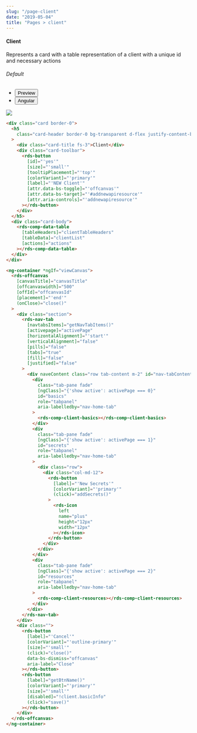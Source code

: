 ```yaml
---
slug: "/page-client"
date: "2019-05-04"
title: "Pages > client"
---
```

<!-- CSS only -->
<link href="https://cdn.jsdelivr.net/npm/bootstrap@5.1.3/dist/css/bootstrap.min.css" rel="stylesheet" integrity="sha384-1BmE4kWBq78iYhFldvKuhfTAU6auU8tT94WrHftjDbrCEXSU1oBoqyl2QvZ6jIW3" crossorigin="anonymous">
<link rel="stylesheet" href="../assets/css/style-elements.css">

#### Client

<p>Represents a card with a table representation of a client with a unique id and necessary actions</p>
<section class="py-4">    
    <h6>Default</h6>                                                                                         
    <div class="py-3">
      <div class="cust-tabs">
        <ul class="nav nav-tabs" id="myTab" role="tablist">
          <li class="nav-item" role="presentation">
            <button class="nav-link active" id="PreviewBasic-tab" data-bs-toggle="tab" data-bs-target="#PreviewBasic" type="button" role="tab" aria-controls="PreviewBasic" aria-selected="true">Preview </button>
          </li>
          <li class="nav-item" role="presentation">
            <button class="nav-link" id="AngularBasic-tab" data-bs-toggle="tab" data-bs-target="#AngularBasic" type="button" role="tab" aria-controls="AngularBasic" aria-selected="false"><i class="bi bi-code-slash" style="font-size:1.0rem"></i>Angular</button>
          </li>
        </ul>
      </div>
      <div class="tab-content card border" id="myTabContent">
        <div class="tab-pane fade show active" id="PreviewBasic" role="tabpanel" aria-labelledby="PreviewBasic-tab">
         <div class="contents  p-5">
              <div class="row">
              <!-- <img src="https://raw.githubusercontent.com/Wai-Technologies/raaghu/main/raaghu-mfe/assets/Edit-Language-Text.png" alt="color"> -->
              <img src="/images/client.png" class="">
           </div>
                       
  </div>
        </div>
        <div class="tab-pane fade show" id="AngularBasic" role="tabpanel" aria-labelledby="AngularBasic-tab">
          <div class="contents bg-code">
<div class="row m-0">

```html
<div class="card border-0">
  <h5
    class="card-header border-0 bg-transparent d-flex justify-content-between"
  >
    <div class="card-title fs-3">Client</div>
    <div class="card-toolbar">
      <rds-button
        [id]="'yes'"
        [size]="'small'"
        [tooltipPlacement]="'top'"
        [colorVariant]="'primary'"
        [label]="'NEW Client'"
        [attr.data-bs-toggle]="'offcanvas'"
        [attr.data-bs-target]="'#addnewapiresource'"
        [attr.aria-controls]="'addnewapiresource'"
      ></rds-button>
    </div>
  </h5>
  <div class="card-body">
    <rds-comp-data-table
      [tableHeaders]="clientTableHeaders"
      [tableData]="clientList"
      [actions]="actions"
    ></rds-comp-data-table>
  </div>
</div>

<ng-container *ngIf="viewCanvas">
  <rds-offcanvas
    [canvasTitle]="canvasTitle"
    [offcanvaswidth]="500"
    [offId]="offcanvasId"
    [placement]="'end'"
    (onClose)="close()"
  >
    <div class="section">
      <rds-nav-tab
        [navtabsItems]="getNavTabItems()"
        [activepage]="activePage"
        [horizontalAlignment]="'start'"
        [verticalAlignment]="false"
        [pills]="false"
        [tabs]="true"
        [fill]="false"
        [justified]="false"
      >
        <div naveContent class="row tab-content m-2" id="nav-tabContent">
          <div
            class="tab-pane fade"
            [ngClass]="{'show active': activePage === 0}"
            id="basics"
            role="tabpanel"
            aria-labelledby="nav-home-tab"
          >
            <rds-comp-client-basics></rds-comp-client-basics>
          </div>
          <div
            class="tab-pane fade"
            [ngClass]="{'show active': activePage === 1}"
            id="secrets"
            role="tabpanel"
            aria-labelledby="nav-home-tab"
          >
            <div class="row">
              <div class="col-md-12">
                <rds-button
                  [label]="'New Secrets'"
                  [colorVariant]="'primary'"
                  (click)="addSecrets()"
                >
                  <rds-icon
                    left
                    name="plus"
                    height="12px"
                    width="12px"
                  ></rds-icon>
                </rds-button>
              </div>
            </div>
          </div>
          <div
            class="tab-pane fade"
            [ngClass]="{'show active': activePage === 2}"
            id="resources"
            role="tabpanel"
            aria-labelledby="nav-home-tab"
          >
            <rds-comp-client-resources></rds-comp-client-resources>
          </div>
        </div>
      </rds-nav-tab>
    </div>
    <div class="">
      <rds-button
        [label]="'Cancel'"
        [colorVariant]="'outline-primary'"
        [size]="'small'"
        (click)="close()"
        data-bs-dismiss="offcanvas"
        aria-label="Close"
      ></rds-button>
      <rds-button
        [label]="getBtnName()"
        [colorVariant]="'primary'"
        [size]="'small'"
        [disabled]="!client.basicInfo"
        (click)="save()"
      ></rds-button>
    </div>
  </rds-offcanvas>
</ng-container>
```
</div>
</div>
  </div>
        </div>
      </div>
    </div>
  </section>
  
